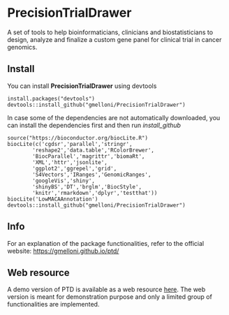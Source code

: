 # PrecisionTrialDrawer

A set of tools to help bioinformaticians, clinicians and biostatisticians
to design, analyze and finalize a custom gene panel for clinical trial in cancer genomics.

## Install

You can install **PrecisionTrialDrawer** using devtools

```{r}
install.packages("devtools")
devtools::install_github("gmelloni/PrecisionTrialDrawer")
```
In case some of the dependencies are not automatically downloaded,
you can install the dependencies first and then run *install_github*

```{r}
source("https://bioconductor.org/biocLite.R")
biocLite(c('cgdsr','parallel','stringr',
		'reshape2','data.table','RColorBrewer',
		'BiocParallel','magrittr','biomaRt',
		'XML','httr','jsonlite',
		'ggplot2','ggrepel','grid',
		'S4Vectors','IRanges','GenomicRanges',
		'googleVis','shiny',
		'shinyBS','DT','brglm','BiocStyle',
		'knitr','rmarkdown','dplyr','testthat'))
biocLite('LowMACAAnnotation')
devtools::install_github("gmelloni/PrecisionTrialDrawer")
```
## Info

For an explanation of the package functionalities, refer to the official website: https://gmelloni.github.io/ptd/

## Web resource

A demo version of PTD is available as a web resource [here](https://gmelloni.github.io/ptd/shinyapp.html). The web version is meant for demonstration purpose and only a limited group of functionalities are implemented. 
